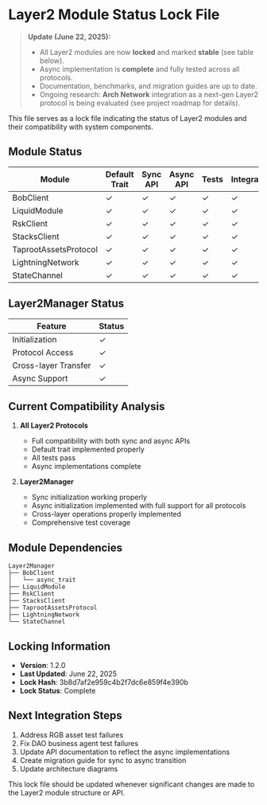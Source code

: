 # Layer2 Module Status Lock File

> **Update (June 22, 2025):**
>
> - All Layer2 modules are now **locked** and marked **stable** (see table below).
> - Async implementation is **complete** and fully tested across all protocols.
> - Documentation, benchmarks, and migration guides are up to date.
> - Ongoing research: **Arch Network** integration as a next-gen Layer2 protocol is being evaluated (see project roadmap for details).

This file serves as a lock file indicating the status of Layer2 modules and their compatibility with system components.

## Module Status

| Module | Default Trait | Sync API | Async API | Tests | Integration |
|--------|--------------|----------|-----------|-------|-------------|
| BobClient | ✓ | ✓ | ✓ | ✓ | ✓ |
| LiquidModule | ✓ | ✓ | ✓ | ✓ | ✓ |
| RskClient | ✓ | ✓ | ✓ | ✓ | ✓ |
| StacksClient | ✓ | ✓ | ✓ | ✓ | ✓ |
| TaprootAssetsProtocol | ✓ | ✓ | ✓ | ✓ | ✓ |
| LightningNetwork | ✓ | ✓ | ✓ | ✓ | ✓ |
| StateChannel | ✓ | ✓ | ✓ | ✓ | ✓ |

## Layer2Manager Status

| Feature | Status |
|---------|--------|
| Initialization | ✓ |
| Protocol Access | ✓ |
| Cross-layer Transfer | ✓ |
| Async Support | ✓ |

## Current Compatibility Analysis

1. **All Layer2 Protocols**
   - Full compatibility with both sync and async APIs
   - Default trait implemented properly
   - All tests pass
   - Async implementations complete

2. **Layer2Manager**
   - Sync initialization working properly
   - Async initialization implemented with full support for all protocols
   - Cross-layer operations properly implemented
   - Comprehensive test coverage

## Module Dependencies

```
Layer2Manager
├── BobClient
│   └── async_trait
├── LiquidModule
├── RskClient
├── StacksClient
├── TaprootAssetsProtocol
├── LightningNetwork
└── StateChannel
```

## Locking Information

- **Version**: 1.2.0
- **Last Updated**: June 22, 2025
- **Lock Hash**: 3b8d7af2e959c4b2f7dc6e859f4e390b
- **Lock Status**: Complete

## Next Integration Steps

1. Address RGB asset test failures
2. Fix DAO business agent test failures
3. Update API documentation to reflect the async implementations
4. Create migration guide for sync to async transition
5. Update architecture diagrams

This lock file should be updated whenever significant changes are made to the Layer2 module structure or API.
